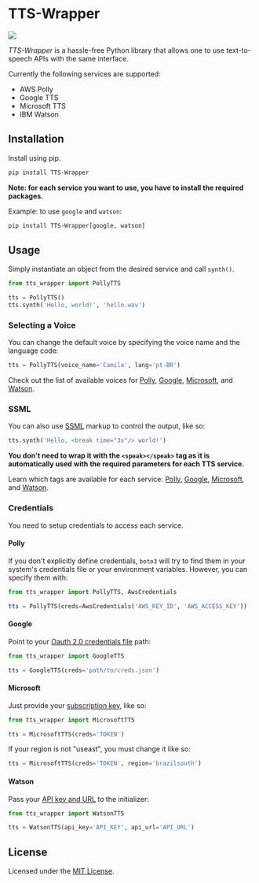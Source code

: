 # TTS-Wrapper

![](https://github.com/mediatechlab/tts-wrapper/workflows/Python%20package/badge.svg)

_TTS-Wrapper_ is a hassle-free Python library that allows one to use text-to-speech APIs with the same interface.

Currently the following services are supported:

- AWS Polly
- Google TTS
- Microsoft TTS
- IBM Watson

## Installation

Install using pip.

```sh
pip install TTS-Wrapper
```

**Note: for each service you want to use, you have to install the required packages.**

Example: to use `google` and `watson`:

```sh
pip install TTS-Wrapper[google, watson]
```

## Usage

Simply instantiate an object from the desired service and call `synth()`.

```Python
from tts_wrapper import PollyTTS

tts = PollyTTS()
tts.synth('Hello, world!', 'hello.wav')
```

### Selecting a Voice

You can change the default voice by specifying the voice name and the language code:

```Python
tts = PollyTTS(voice_name='Camila', lang='pt-BR')
```

Check out the list of available voices for [Polly](https://docs.aws.amazon.com/polly/latest/dg/voicelist.html), [Google](https://cloud.google.com/text-to-speech/docs/voices), [Microsoft](https://docs.microsoft.com/en-us/azure/cognitive-services/speech-service/rest-text-to-speech#get-a-list-of-voices), and [Watson](https://cloud.ibm.com/docs/text-to-speech?topic=text-to-speech-voices).

### SSML

You can also use [SSML](https://en.wikipedia.org/wiki/Speech_Synthesis_Markup_Language) markup to control the output, like so:

```Python
tts.synth('Hello, <break time="3s"/> world!')
```

**You don't need to wrap it with the `<speak></speak>` tag as it is automatically used with the required parameters for each TTS service.**

Learn which tags are available for each service: [Polly](https://docs.aws.amazon.com/polly/latest/dg/supportedtags.html), [Google](https://cloud.google.com/text-to-speech/docs/ssml), [Microsoft](https://docs.microsoft.com/en-us/cortana/skills/speech-synthesis-markup-language), and [Watson](https://cloud.ibm.com/docs/text-to-speech?topic=text-to-speech-ssml).

### Credentials

You need to setup credentials to access each service.

#### Polly

If you don't explicitly define credentials, `boto3` will try to find them in your system's credentials file or your environment variables. However, you can specify them with:

```Python
from tts_wrapper import PollyTTS, AwsCredentials

tts = PollyTTS(creds=AwsCredentials('AWS_KEY_ID', 'AWS_ACCESS_KEY'))
```

#### Google

Point to your [Oauth 2.0 credentials file](https://developers.google.com/identity/protocols/OAuth2) path:

```Python
from tts_wrapper import GoogleTTS

tts = GoogleTTS(creds='path/to/creds.json')
```

#### Microsoft

Just provide your [subscription key](https://docs.microsoft.com/en-us/azure/cognitive-services/speech-service/rest-text-to-speech#authentication), like so:

```Python
from tts_wrapper import MicrosoftTTS

tts = MicrosoftTTS(creds='TOKEN')
```

If your region is not "useast", you must change it like so:

```Python
tts = MicrosoftTTS(creds='TOKEN', region='brazilsouth')
```

#### Watson

Pass your [API key and URL](https://cloud.ibm.com/apidocs/text-to-speech/text-to-speech#authentication) to the initializer:

```Python
from tts_wrapper import WatsonTTS

tts = WatsonTTS(api_key='API_KEY', api_url='API_URL')
```

## License

Licensed under the [MIT License](./LICENSE).
